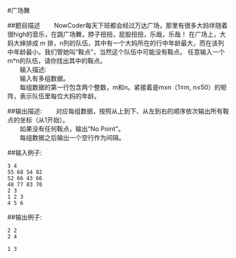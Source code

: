 #广场舞

##题目描述
　　NowCoder每天下班都会经过万达广场，那里有很多大妈伴随着很high的音乐，在跳广场舞，脖子扭扭，屁股扭扭，乐哉，乐哉！ 在广场上，大妈大婶排成 m 排，n列的队伍，其中有一个大妈所在的行中年龄最大，而在该列中年龄最小。我们管她叫“鞍点”，当然这个队伍中可能没有鞍点。 任意输入一个m*n的队伍，请你找出其中的鞍点。<br>
　　输入描述:<br>
　　输入有多组数据。<br>
　　每组数据的第一行包含两个整数，m和n。紧接着是mxn（1≤m, n≤50）的矩阵，表示队伍里每位大妈的年龄。


##输出描述:
　　对应每组数据，按照从上到下、从左到右的顺序依次输出所有鞍点的坐标（从1开始）。<br>
　　如果没有任何鞍点，输出“No Point”。<br>
　　每组数据之后输出一个空行作为间隔。

##输入例子:
```
3 4
55 68 54 82
52 66 43 66
48 77 83 70
2 3
1 2 3
4 5 6
```

##输出例子:
```
2 2
2 4

1 3
```